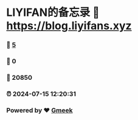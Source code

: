 # LIYIFAN的备忘录 :link: https://blog.liyifans.xyz 
### :page_facing_up: [5](https://blog.liyifans.xyz/tag.html) 
### :speech_balloon: 0 
### :hibiscus: 20850 
### :alarm_clock: 2024-07-15 12:20:31 
### Powered by :heart: [Gmeek](https://github.com/Meekdai/Gmeek)
